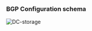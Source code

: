 ### BGP Configuration schema

![DC-storage](https://user-images.githubusercontent.com/53332783/142719035-a68b38f8-e64c-4792-a572-156febddcf61.PNG)
